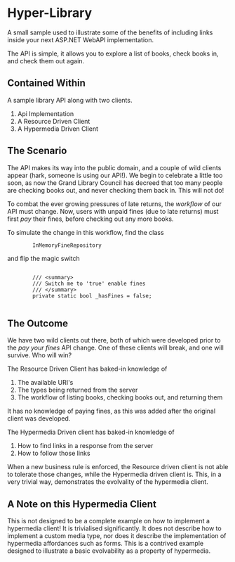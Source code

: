 Hyper-Library
=============

A small sample used to illustrate some of the benefits of including links inside your next ASP.NET WebAPI implementation.

The API is simple, it allows you to explore a list of books, check books in, and check them out again.

## Contained Within
A sample library API along with two clients.

1. Api Implementation 
2. A Resource Driven Client 
3. A Hypermedia Driven Client 

## The Scenario 
The API makes its way into the public domain, and a couple of wild clients appear (hark, someone is using our API!).
We begin to celebrate a little too soon, as now the Grand Library Council has decreed that too many people are checking books
out, and never checking them back in. This will not do! 

To combat the ever growing pressures of late returns, the *workflow* of our API must change. Now, users with unpaid fines
(due to late returns) must first *pay* their fines, before checking out any more books.

To simulate the change in this workflow, find the class

```
        InMemoryFineRepository
````

and flip the magic switch 

`````

        /// <summary>
        /// Switch me to 'true' enable fines
        /// </summary>
        private static bool _hasFines = false;
        
`````

## The Outcome 
We have two wild clients out there, both of which were developed prior to the *pay your fines* API change. One of these clients will
break, and one will survive. Who will win?

The Resource Driven Client has baked-in knowledge of

1. The available URI's
2. The types being returned from the server
3. The workflow of listing books, checking books out, and returning them

It has no knowledge of paying fines, as this was added after the original client was developed.

The Hypermedia Driven client has baked-in knowledge of

1. How to find links in a response from the server
2. How to follow those links

When a new business rule is enforced, the Resource driven client is not able to tolerate those changes, while the Hypermedia 
driven client is. This, in a very trivial way, demonstrates the evolvality of the hypermedia client. 

## A Note on this Hypermedia Client
This is not designed to be a complete example on how to implement a hypermedia client! It is trivialised significantly.
It does not describe how to implement a custom media type, nor does it describe the implementation of hypermedia affordances such
as forms. This is a contrived example designed to illustrate a basic evolvability as a property of hypermedia.




